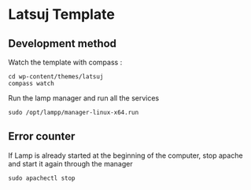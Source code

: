# Latsuj Template

## Development method

Watch the template with compass :

```
cd wp-content/themes/latsuj
compass watch 
```

Run the lamp manager and run all the services

```
sudo /opt/lampp/manager-linux-x64.run
```

## Error counter

If Lamp is already started at the beginning of the computer, stop apache and start it again through the manager

```
sudo apachectl stop
```